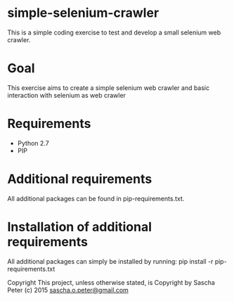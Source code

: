 # simple-selenium-crawler
This is a simple coding exercise to test and develop a small selenium web
crawler.

# Goal
This exercise aims to create a simple selenium web crawler and basic
interaction with selenium as web crawler

# Requirements
* Python 2.7
* PIP

# Additional requirements
All additional packages can be found in pip-requirements.txt.

# Installation of additional requirements
All additional packages can simply be installed by running: pip install -r 
pip-requirements.txt

Copyright
This project, unless otherwise stated, is Copyright by Sascha Peter (c) 2015 sascha.o.peter@gmail.com
